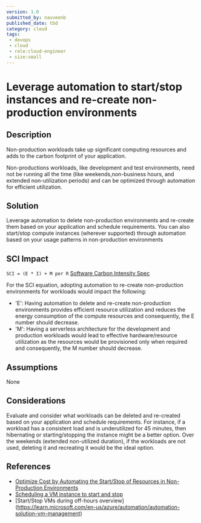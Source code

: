 ```yaml
---
version: 1.0
submitted_by: navveenb
published_date: tbd
category: cloud
tags: 
 - devops
 - cloud
 - role:cloud-engineer
 - size:small
---
```


# Leverage automation to start/stop instances and re-create non-production environments

## Description

Non-production workloads take up significant computing resources
and adds to the carbon footprint of your application.

Non-productions workloads, like development and test environments, need not be running all the time (like weekends,non-business hours, and extended non-utilization periods) and can be optimized through automation for efficient utilization.


## Solution
Leverage automation to delete non-production environments and re-create them based on your application and schedule requirements. You can also start/stop compute instances (wherever supported) through automation based on your usage patterns in non-production environments


## SCI Impact
`SCI = (E * I) + M per R`
[Software Carbon Intensity Spec](https://grnsft.org/sci)

For the SCI equation, adopting automation to re-create non-production environments for workloads would impact the following:

- 'E':  Having automation to delete and re-create non-production environments provides efficient resource utilization and reduces the energy consumption of the compute resources and consequently, the E number should decrease.
- 'M':  Having a serverless architecture for the development and production workloads would lead to effective hardware/resource utilization as the resources would be provisioned only when required and consequently, the M number should decrease.

## Assumptions
None

## Considerations
Evaluate and consider what workloads can be deleted and re-created based on your application and schedule requirements. For instance, if a workload has a consistent load and is underutilized for 45 minutes, then hibernating or starting/stopping the instance might be a better option. Over the weekends (extended non-utilized duration), if the workloads are not used, deleting it and recreating it would be the ideal option. 

## References
- [Optimize Cost by Automating the Start/Stop of Resources in Non-Production Environments](https://aws.amazon.com/blogs/architecture/optimize-cost-by-automating-the-start-stop-of-resources-in-non-production-environments/)
- [Scheduling a VM instance to start and stop](https://cloud.google.com/compute/docs/instances/schedule-instance-start-stop)
- [Start/Stop VMs during off-hours overview] (https://learn.microsoft.com/en-us/azure/automation/automation-solution-vm-management)
